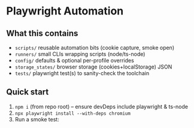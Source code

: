 # Playwright Automation

## What this contains

- `scripts/`  reusable automation bits (cookie capture, smoke open)
- `runners/`  small CLIs wrapping scripts (node/ts-node)
- `config/`   defaults & optional per-profile overrides
- `storage_states/` browser storage (cookies+localStorage) JSON
- `tests/`    playwright test(s) to sanity-check the toolchain

## Quick start

1. `npm i` (from repo root) – ensure devDeps include playwright & ts-node
2. `npx playwright install --with-deps chromium`
3. Run a smoke test:
